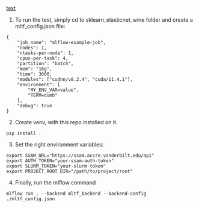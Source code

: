 [text](sklearn_elasticnet_wine/mltf_config.json)

1. To run the test, simply cd to sklearn_elasticnet_wine folder and create a mltf_config.json file:
```
{
    "job_name": "mlflow-example-job",
    "nodes": 1,
    "ntasks-per-node": 1,
    "cpus-per-task": 4,
    "partition": "batch",
    "mem": "16g",
    "time": 3600,
    "modules": ["cudnn/v8.2.4", "cuda/11.4.1"],
    "environment": [
        "MY_ENV_VAR=value",
        "TERM=dumb"
    ],
    "debug": true
}
```

2. Create venv, with this repo installed on it.
```
pip install .
```

3. Set the right environment variables:
```
export SSAM_URL="https://ssam.accre.vanderbilt.edu/api"
export AUTH_TOKEN="your-ssam-auth-token"
export SLURM_TOKEN="your-slurm-token"
export PROJECT_ROOT_DIR="/path/to/project/root"
```

4. Finally, run the mlflow command 
```
mlflow run . --backend mltf_backend --backend-config ./mltf_config.json
```